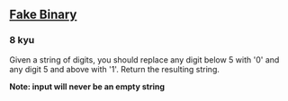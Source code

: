 <h2><a href=https://www.codewars.com/kata/57eae65a4321032ce000002d/train/javascript target="_blank">Fake Binary</a></h2><h3>8 kyu</h3><p>Given a string of digits, you should replace any digit below 5 with '0' and any digit 5 and above with '1'. Return the resulting string.</p><p><strong>Note: input will never be an empty string</strong></p>